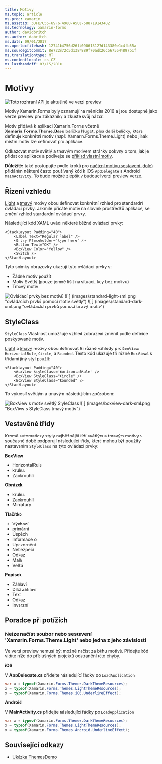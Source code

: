 ```yaml
---
title: Motivy
ms.topic: article
ms.prod: xamarin
ms.assetid: 3DFB7C55-69F6-4980-A501-588719143482
ms.technology: xamarin-forms
author: davidbritch
ms.author: dabritch
ms.date: 09/01/2017
ms.openlocfilehash: 12741b4756d26f4090613127d143380e1c4fb55a
ms.sourcegitcommit: 8e722d72c5d1384889f70adb26c5675544897b1f
ms.translationtype: MT
ms.contentlocale: cs-CZ
ms.lasthandoff: 03/15/2018
---
```

# <a name="themes"></a>Motivy

![](~/media/shared/preview.png "Toto rozhraní API je aktuálně ve verzi preview")

Motivy Xamarin.Forms byly oznamují na měnícím 2016 a jsou dostupné jako verze preview pro zákazníky a zkuste svůj názor.

Motiv přidává k aplikaci Xamarin.Forms včetně **Xamarin.Forms.Theme.Base** balíčku Nuget, plus další balíčky, která definuje konkrétní motiv (např. Xamarin.Forms.Theme.Light) nebo jinak místní motiv lze definovat pro aplikace.

Odkazovat [motiv světlý](light.md) a [tmavým motivem](dark.md) stránky pokyny o tom, jak je přidat do aplikace a podívejte se [příklad vlastní motiv](custom.md).

**Důležité:** také postupujte podle kroků pro [načtení motivu sestavení (dole)](#loadtheme) přidáním některé často používaný kód k iOS `AppDelegate` a Android `MainActivity`. To bude možné zlepšit v budoucí verzi preview verze.


## <a name="control-appearance"></a>Řízení vzhledu

[Light](light.md) a [tmavý](dark.md) motivy obou definovat konkrétní vzhled pro standardní ovládací prvky. Jakmile přidáte motiv na slovník prostředků aplikace, se změní vzhled standardní ovládací prvky.

Následující kód XAML uvádí některé běžné ovládací prvky:

```xaml
<StackLayout Padding="40">
    <Label Text="Regular label" />
    <Entry Placeholder="type here" />
    <Button Text="OK" />
    <BoxView Color="Yellow" />
    <Switch />
</StackLayout>
```

Tyto snímky obrazovky ukazují tyto ovládací prvky s:

* Žádné motiv použít
* Motiv Světlý (pouze jemně lišit na situaci, kdy bez motivu)
* Tmavý motiv

![](images/standard-none-sml.png "Ovládací prvky bez motivů") ![ ] (images/standard-light-sml.png "ovládacích prvků pomocí motiv světlý") ![ ] (images/standard-dark-sml.png "ovládacích prvků pomocí tmavý motiv")

<a name="styleclass" />

## <a name="styleclass"></a>StyleClass

`StyleClass` Vlastnost umožňuje vzhled zobrazení změnit podle definice poskytované motiv.

[Light](light.md) a [tmavý](dark.md) motivy obou definovat tři různé vzhledy pro `BoxView`: `HorizontalRule`, `Circle`, a `Rounded`. Tento kód ukazuje tři různé `BoxView`s s třídami jiný styl použít:

```xaml
<StackLayout Padding="40">
    <BoxView StyleClass="HorizontalRule" />
    <BoxView StyleClass="Circle" />
    <BoxView StyleClass="Rounded" />
</StackLayout>
```

To vykreslí světlým a tmavým následujícím způsobem:

![](images/boxview-light-sml.png "BoxView s motiv světlý StyleClass") ![ ] (images/boxview-dark-sml.png "BoxView s StyleClass tmavý motiv")

<a name="builtin" />

## <a name="built-in-classes"></a>Vestavěné třídy

Kromě automaticky styly nejběžnější řídí světlým a tmavým motivy v současné době podporují následující třídy, které mohou být použity nastavením `StyleClass` na tyto ovládací prvky:

**BoxView**

* HorizontalRule
* kruhu.
* Zaokrouhlí

**Obrázek**

* kruhu.
* Zaokrouhlí
* Miniatury

**Tlačítko**

* Výchozí
* primární
* Úspěch
* Informace o
* Upozornění
* Nebezpečí
* Odkaz
* Malá
* Velká

**Popisek**

* Záhlaví
* Dílčí záhlaví
* Text
* Odkaz
* Inverzní


## <a name="troubleshooting"></a>Poradce při potížích

<a name="loadtheme" />

### <a name="could-not-load-file-or-assembly-xamarinformsthemelight-or-one-of-its-dependencies"></a>Nelze načíst soubor nebo sestavení 'Xamarin.Forms.Theme.Light' nebo jedna z jeho závislostí

Ve verzi preview nemusí být možné načíst za běhu motivů. Přidejte kód vidíte níže do příslušných projektů odstranění této chyby.

**iOS**

V **AppDelegate.cs** přidejte následující řádky po `LoadApplication`

```csharp
var x = typeof(Xamarin.Forms.Themes.DarkThemeResources);
x = typeof(Xamarin.Forms.Themes.LightThemeResources);
x = typeof(Xamarin.Forms.Themes.iOS.UnderlineEffect);
```

**Android**

V **MainActivity.cs** přidejte následující řádky po `LoadApplication`

```csharp
var x = typeof(Xamarin.Forms.Themes.DarkThemeResources);
x = typeof(Xamarin.Forms.Themes.LightThemeResources);
x = typeof(Xamarin.Forms.Themes.Android.UnderlineEffect);
```


## <a name="related-links"></a>Související odkazy

- [Ukázka ThemesDemo](https://github.com/xamarin/xamarin-forms-samples/tree/master/Themes/ThemesDemo)
